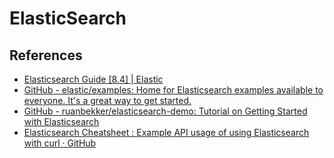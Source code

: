 # ElasticSearch

## References

- [Elasticsearch Guide [8.4] | Elastic](https://www.elastic.co/guide/en/elasticsearch/reference/8.4/index.html)
- [GitHub - elastic/examples: Home for Elasticsearch examples available to everyone. It's a great way to get started.](https://github.com/elastic/examples)
- [GitHub - ruanbekker/elasticsearch-demo: Tutorial on Getting Started with Elasticsearch](https://github.com/ruanbekker/elasticsearch-demo)
- [Elasticsearch Cheatsheet : Example API usage of using Elasticsearch with curl · GitHub](https://gist.github.com/ruanbekker/e8a09604b14f37e8d2f743a87b930f93#nodes-overview)
